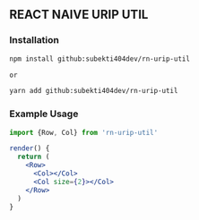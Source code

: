 ## REACT NAIVE URIP UTIL

### Installation
```bash
npm install github:subekti404dev/rn-urip-util

or

yarn add github:subekti404dev/rn-urip-util
```

### Example Usage
```jsx
import {Row, Col} from 'rn-urip-util'

render() {
  return (
    <Row>
      <Col></Col>
      <Col size={2}></Col>
    </Row>
  )
}

```